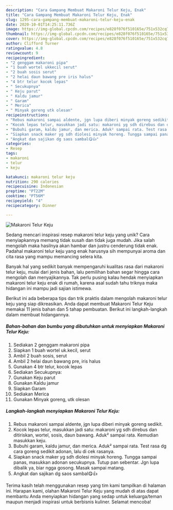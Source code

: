 ```yaml
---
description: "Cara Gampang Membuat Makaroni Telur Keju, Enak"
title: "Cara Gampang Membuat Makaroni Telur Keju, Enak"
slug: 1295-cara-gampang-membuat-makaroni-telur-keju-enak
date: 2020-10-01T14:25:11.736Z
image: https://img-global.cpcdn.com/recipes/e828f076f510165e/751x532cq70/makaroni-telur-keju-foto-resep-utama.jpg
thumbnail: https://img-global.cpcdn.com/recipes/e828f076f510165e/751x532cq70/makaroni-telur-keju-foto-resep-utama.jpg
cover: https://img-global.cpcdn.com/recipes/e828f076f510165e/751x532cq70/makaroni-telur-keju-foto-resep-utama.jpg
author: Clifford Turner
ratingvalue: 4.8
reviewcount: 9
recipeingredient:
- "2 genggam makaroni pipa"
- "1 buah wortel ukkecil serut"
- "2 buah sosis serut"
- "2 helai daun bawang pre iris halus"
- "4 btr telur kocok lepas"
- " Secukupnya"
- " Keju parut"
- " Kaldu jamur"
- " Garam"
- " Merica"
- " Minyak goreng utk olesan"
recipeinstructions:
- "Rebus makaroni sampai aldente, jgn lupa diberi minyak goreng sedikit."
- "Kocok lepas telur, masukkan jadi satu: makaroni yg sdh direbus dan ditiriskan, wortel, sosis, daun bawang. Aduk² sampai rata. Kemudian masukkan keju."
- "Bubuhi garam, kaldu jamur, dan merica. Aduk² sampai rata. Test rasa dg cara goreng sedikit adonan, lalu di cek rasanya."
- "Siapkan snack maker yg sdh diolesi minyak horeng. Tungga sampai panas, masukkan adonan secukupnya. Tutup pan sebentar. Jgn lupa dibalik ya, biar ngga gosong. Masak sampai matang."
- "Angkat dan sajikan dg saos sambal😋👍"
categories:
- Resep
tags:
- makaroni
- telur
- keju

katakunci: makaroni telur keju 
nutrition: 290 calories
recipecuisine: Indonesian
preptime: "PT22M"
cooktime: "PT56M"
recipeyield: "4"
recipecategory: Dinner

---
```



![Makaroni Telur Keju](https://img-global.cpcdn.com/recipes/e828f076f510165e/751x532cq70/makaroni-telur-keju-foto-resep-utama.jpg)

Sedang mencari inspirasi resep makaroni telur keju yang unik? Cara menyiapkannya memang tidak susah dan tidak juga mudah. Jika salah mengolah maka hasilnya akan hambar dan justru cenderung tidak enak. Padahal makaroni telur keju yang enak harusnya sih mempunyai aroma dan cita rasa yang mampu memancing selera kita.



Banyak hal yang sedikit banyak mempengaruhi kualitas rasa dari makaroni telur keju, mulai dari jenis bahan, lalu pemilihan bahan segar hingga cara mengolah dan menyajikannya. Tak perlu pusing kalau hendak menyiapkan makaroni telur keju enak di rumah, karena asal sudah tahu triknya maka hidangan ini mampu jadi sajian istimewa.


Berikut ini ada beberapa tips dan trik praktis dalam mengolah makaroni telur keju yang siap dikreasikan. Anda dapat membuat Makaroni Telur Keju memakai 11 jenis bahan dan 5 tahap pembuatan. Berikut ini langkah-langkah dalam membuat hidangannya.

<!--inarticleads1-->

##### Bahan-bahan dan bumbu yang dibutuhkan untuk menyiapkan Makaroni Telur Keju:

1. Sediakan 2 genggam makaroni pipa
1. Siapkan 1 buah wortel uk.kecil, serut
1. Ambil 2 buah sosis, serut
1. Ambil 2 helai daun bawang pre, iris halus
1. Gunakan 4 btr telur, kocok lepas
1. Sediakan  Secukupnya:
1. Gunakan  Keju parut
1. Gunakan  Kaldu jamur
1. Siapkan  Garam
1. Sediakan  Merica
1. Gunakan  Minyak goreng, utk olesan




<!--inarticleads2-->

##### Langkah-langkah menyiapkan Makaroni Telur Keju:

1. Rebus makaroni sampai aldente, jgn lupa diberi minyak goreng sedikit.
1. Kocok lepas telur, masukkan jadi satu: makaroni yg sdh direbus dan ditiriskan, wortel, sosis, daun bawang. Aduk² sampai rata. Kemudian masukkan keju.
1. Bubuhi garam, kaldu jamur, dan merica. Aduk² sampai rata. Test rasa dg cara goreng sedikit adonan, lalu di cek rasanya.
1. Siapkan snack maker yg sdh diolesi minyak horeng. Tungga sampai panas, masukkan adonan secukupnya. Tutup pan sebentar. Jgn lupa dibalik ya, biar ngga gosong. Masak sampai matang.
1. Angkat dan sajikan dg saos sambal😋👍




Terima kasih telah menggunakan resep yang tim kami tampilkan di halaman ini. Harapan kami, olahan Makaroni Telur Keju yang mudah di atas dapat membantu Anda menyiapkan hidangan yang sedap untuk keluarga/teman maupun menjadi inspirasi untuk berbisnis kuliner. Selamat mencoba!
